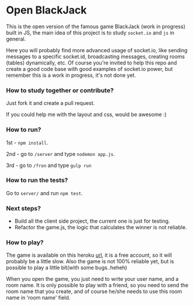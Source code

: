 # Open BlackJack
This is the open version of the famous game BlackJack (work in progress) built in JS, the main idea of this project is to study `socket.io` and `js` in general. 

Here you will probably find more advanced usage of socket.io, like sending messages to a specific socket.id, broadcasting messages, creating rooms (tables) dynamically, etc. Of course you're invited to help this repo and create a good code base with good examples of socket.io power, but remember this is a work in progress, it's not done yet.

### How to study together or contribute?
Just fork it and create a pull request.

If you could help me with the layout and css, would be awesome :)

### How to run?
1st - `npm install`.

2nd - go to `/server` and type `nodemon app.js`.

3rd - go to `/fron` and type `gulp run`

### How to run the tests?
Go to `server/` and run `npm test`.


### Next steps?

* Build all the client side project, the current one is just for testing.
* Refactor the game.js, the logic that calculates the winner is not reliable.

### How to play?

The game is available on this heroku [url](https://infinite-citadel-7060.herokuapp.com/), it is a free account, so it will probably be a little slow. Also the game is not 100% reliable yet, but is possible to play a little bit(with some bugs..heheh)

When you open the game, you just need to write your user name, and a room name. It is only possible to play with a friend, so you need to send the room name that you create, and of course he/she needs to use this room name in 'room name' field.